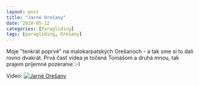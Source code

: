 ```yaml
---
layout: post
title: "Jarné Orešany"
date: 2018-05-12
categories: [Paragliding]
tags: [paragliding, Orešany]
---
```


Moje "tenkrát poprvé" na malokarpatských Orešanoch - a tak sme si to dali rovno dvakrát. Prvá časť videa je točená Tomášom a druhá mnou, tak prajem príjemné pozeranie :-)

Video:
[![Jarné Orešany](https://img.youtube.com/vi/59iii4TGC_A/0.jpg)](https://www.youtube.com/watch?v=59iii4TGC_A)
